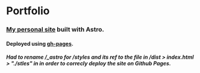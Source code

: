 # Portfolio

### [My personal site](https://aitorgallardo.github.io/portfolio/) built with Astro.

#### Deployed using [gh-pages](https://www.npmjs.com/package/gh-pages).

##### Had to rename /\_astro for /styles and its ref to the file in /dist > index.html > "./stles" in in order to correcly deploy the site on Github Pages.
